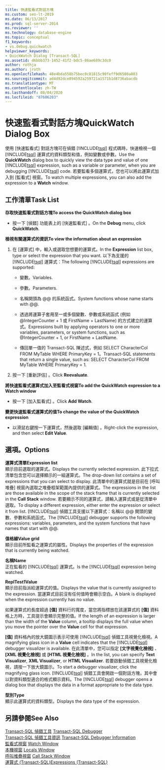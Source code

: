 ```yaml
---
title: 快速監看式對話方塊
ms.custom: seo-lt-2019
ms.date: 06/13/2017
ms.prod: sql-server-2014
ms.reviewer: ''
ms.technology: database-engine
ms.topic: conceptual
f1_keywords:
- vs.debug.quickwatch
helpviewer_keywords:
- QuickWatch Dialog [Transact-SQL]
ms.assetid: d6bbb373-1452-41f2-bdc5-86ae689c3dc0
author: rothja
ms.author: jroth
ms.openlocfilehash: 48e4bda558b75bec0c81815c90feff9d6500a803
ms.sourcegitcommit: ad4d92dce894592a259721a1571b1d8736abacdb
ms.translationtype: MT
ms.contentlocale: zh-TW
ms.lasthandoff: 08/04/2020
ms.locfileid: "87606203"
---
```

# <a name="quickwatch-dialog-box"></a><span data-ttu-id="c81bf-102">快速監看式對話方塊</span><span class="sxs-lookup"><span data-stu-id="c81bf-102">QuickWatch Dialog Box</span></span>
  <span data-ttu-id="c81bf-103">使用 [快速監看式] 對話方塊可在偵錯 [!INCLUDE[tsql](../../includes/tsql-md.md)] 程式碼時，快速檢視一個 [!INCLUDE[tsql](../../includes/tsql-md.md)] 運算式的資料類型和值，例如變數或參數。</span><span class="sxs-lookup"><span data-stu-id="c81bf-103">Use the **QuickWatch** dialog box to quickly view the data type and value of one [!INCLUDE[tsql](../../includes/tsql-md.md)] expression, such as a variable or parameter, when you are debugging [!INCLUDE[tsql](../../includes/tsql-md.md)] code.</span></span> <span data-ttu-id="c81bf-104">若要監看多個運算式，您也可以將此運算式加入到 [監看式]  視窗。</span><span class="sxs-lookup"><span data-stu-id="c81bf-104">To watch multiple expressions, you can also add the expression to a **Watch** window.</span></span>  
  
## <a name="task-list"></a><span data-ttu-id="c81bf-105">工作清單</span><span class="sxs-lookup"><span data-stu-id="c81bf-105">Task List</span></span>  
 <span data-ttu-id="c81bf-106">**存取快速監看式對話方塊**</span><span class="sxs-lookup"><span data-stu-id="c81bf-106">**To access the QuickWatch dialog box**</span></span>  
  
-   <span data-ttu-id="c81bf-107">按一下 [偵錯]  功能表上的 [快速監看式]  。</span><span class="sxs-lookup"><span data-stu-id="c81bf-107">On the **Debug** menu, click **QuickWatch**.</span></span>  
  
 <span data-ttu-id="c81bf-108">**檢視有關運算式的資訊**</span><span class="sxs-lookup"><span data-stu-id="c81bf-108">**To view the information about an expression**</span></span>  
  
1.  <span data-ttu-id="c81bf-109">在 [運算式]  中，輸入或選取您想要的運算式。</span><span class="sxs-lookup"><span data-stu-id="c81bf-109">In the **Expression** list box, type or select the expression that you want.</span></span> <span data-ttu-id="c81bf-110">以下為支援的 [!INCLUDE[tsql](../../includes/tsql-md.md)] 運算式：</span><span class="sxs-lookup"><span data-stu-id="c81bf-110">The following [!INCLUDE[tsql](../../includes/tsql-md.md)] expressions are supported:</span></span>  
  
    -   <span data-ttu-id="c81bf-111">變數。</span><span class="sxs-lookup"><span data-stu-id="c81bf-111">Variables.</span></span>  
  
    -   <span data-ttu-id="c81bf-112">參數。</span><span class="sxs-lookup"><span data-stu-id="c81bf-112">Parameters.</span></span>  
  
    -   <span data-ttu-id="c81bf-113">名稱開頭為 @@ 的系統函式。</span><span class="sxs-lookup"><span data-stu-id="c81bf-113">System functions whose name starts with @@.</span></span>  
  
    -   <span data-ttu-id="c81bf-114">透過將運算子套用至一或多個變數、參數或系統函式 (例如 @IntegerCounter + 1 或 FirstName + LastName) 的方式建立的運算式。</span><span class="sxs-lookup"><span data-stu-id="c81bf-114">Expressions built by applying operators to one or more variables, parameters, or system functions, such as @IntegerCounter + 1, or FirstName + LastName.</span></span>  
  
    -   <span data-ttu-id="c81bf-115">傳回單一值的 Transact-SQL 陳述式，例如 SELECT CharacterCol FROM MyTable WHERE PrimaryKey = 1。</span><span class="sxs-lookup"><span data-stu-id="c81bf-115">Transact-SQL statements that return a single value, such as: SELECT CharacterCol FROM MyTable WHERE PrimaryKey = 1.</span></span>  
  
2.  <span data-ttu-id="c81bf-116">按一下 [重新評估]  。</span><span class="sxs-lookup"><span data-stu-id="c81bf-116">Click **Reevaluate**.</span></span>  
  
 <span data-ttu-id="c81bf-117">**將快速監看式運算式加入至監看式視窗**</span><span class="sxs-lookup"><span data-stu-id="c81bf-117">**To add the QuickWatch expression to a Watch window**</span></span>  
  
-   <span data-ttu-id="c81bf-118">按一下 [加入監看式]  。</span><span class="sxs-lookup"><span data-stu-id="c81bf-118">Click **Add Watch**.</span></span>  
  
 <span data-ttu-id="c81bf-119">**變更快速監看式運算式的值**</span><span class="sxs-lookup"><span data-stu-id="c81bf-119">**To change the value of the QuickWatch expression**</span></span>  
  
-   <span data-ttu-id="c81bf-120">以滑鼠右鍵按一下運算式，然後選取 [編輯值]  。</span><span class="sxs-lookup"><span data-stu-id="c81bf-120">Right-click the expression, and then select **Edit Value**.</span></span>  
  
## <a name="options"></a><span data-ttu-id="c81bf-121">選項。</span><span class="sxs-lookup"><span data-stu-id="c81bf-121">Options</span></span>  
 <span data-ttu-id="c81bf-122">**運算式清單**</span><span class="sxs-lookup"><span data-stu-id="c81bf-122">**Expression list**</span></span>  
 <span data-ttu-id="c81bf-123">顯示目前選取的運算式。</span><span class="sxs-lookup"><span data-stu-id="c81bf-123">Displays the currently selected expression.</span></span> <span data-ttu-id="c81bf-124">此下拉式清單包含您可以選擇顯示的一組運算式。</span><span class="sxs-lookup"><span data-stu-id="c81bf-124">The drop-down list contains a set of expressions that you can select to display.</span></span> <span data-ttu-id="c81bf-125">此清單中的運算式就是目前在 [呼叫堆疊]  視窗內選取之堆疊框架範圍內提供的運算式。</span><span class="sxs-lookup"><span data-stu-id="c81bf-125">The expressions in the list are those available in the scope of the stack frame that is currently selected in the **Call Stack** window.</span></span> <span data-ttu-id="c81bf-126">若要顯示不同的運算式，請輸入運算式或是從清單中選取。</span><span class="sxs-lookup"><span data-stu-id="c81bf-126">To display a different expression, either enter the expression or select it from list.</span></span> <span data-ttu-id="c81bf-127">[!INCLUDE[tsql](../../includes/tsql-md.md)] 偵錯工具支援以下運算式：名稱以 @@ 開頭的變數、參數和系統函式。</span><span class="sxs-lookup"><span data-stu-id="c81bf-127">The [!INCLUDE[tsql](../../includes/tsql-md.md)] debugger supports the following expressions: variables, parameters, and the system functions that have names that start with @@.</span></span>  
  
 <span data-ttu-id="c81bf-128">**值格線**</span><span class="sxs-lookup"><span data-stu-id="c81bf-128">**Value grid**</span></span>  
 <span data-ttu-id="c81bf-129">顯示目前所監看之運算式的屬性。</span><span class="sxs-lookup"><span data-stu-id="c81bf-129">Displays the properties of the expression that is currently being watched.</span></span>  
  
 <span data-ttu-id="c81bf-130">**名稱**</span><span class="sxs-lookup"><span data-stu-id="c81bf-130">**Name**</span></span>  
 <span data-ttu-id="c81bf-131">正在監看的 [!INCLUDE[tsql](../../includes/tsql-md.md)] 運算式。</span><span class="sxs-lookup"><span data-stu-id="c81bf-131">Is the [!INCLUDE[tsql](../../includes/tsql-md.md)] expression being watched.</span></span>  
  
 <span data-ttu-id="c81bf-132">**ReplTest1**</span><span class="sxs-lookup"><span data-stu-id="c81bf-132">**Value**</span></span>  
 <span data-ttu-id="c81bf-133">顯示目前指派給運算式的值。</span><span class="sxs-lookup"><span data-stu-id="c81bf-133">Displays the value that is currently assigned to the expression.</span></span> <span data-ttu-id="c81bf-134">當運算式目前沒有任何值時會顯示空白。</span><span class="sxs-lookup"><span data-stu-id="c81bf-134">A blank is displayed when the expression currently has no value.</span></span>  
  
 <span data-ttu-id="c81bf-135">如果運算式的長度超過 **[值]** 資料行的寬度，當您將指標放在該運算式的 **[值]** 資料格上方時，工具提示會顯示完整的值。</span><span class="sxs-lookup"><span data-stu-id="c81bf-135">If the length of an expression is larger than the width of the **Value** column, a tooltip displays the full value when you move the pointer over the **Value** cell for that expression.</span></span>  
  
 <span data-ttu-id="c81bf-136">**[值]** 資料格內的放大鏡圖示表示可使用 [!INCLUDE[tsql](../../includes/tsql-md.md)] 偵錯工具視覺化檢視。</span><span class="sxs-lookup"><span data-stu-id="c81bf-136">A magnifying glass icon in a **Value** cell indicates that the [!INCLUDE[tsql](../../includes/tsql-md.md)] debugger visualizer is available.</span></span> <span data-ttu-id="c81bf-137">在此清單中，您可以指定 **[文字視覺化檢視]** 、 **[XML 視覺化檢視]** 或 **[HTML 視覺化檢視]** 。</span><span class="sxs-lookup"><span data-stu-id="c81bf-137">In the list, you can specify **Text Visualizer**, **XML Visualizer**, or **HTML Visualizer**.</span></span> <span data-ttu-id="c81bf-138">若要啟動偵錯工具視覺化檢視，請按一下放大鏡圖示。</span><span class="sxs-lookup"><span data-stu-id="c81bf-138">To start a debugger visualizer, click the magnifying glass icon.</span></span> <span data-ttu-id="c81bf-139">[!INCLUDE[tsql](../../includes/tsql-md.md)] 偵錯工具會開啟一個對話方塊，其中會以對資料類型適合的格式顯示資料。</span><span class="sxs-lookup"><span data-stu-id="c81bf-139">The [!INCLUDE[tsql](../../includes/tsql-md.md)] debugger opens a dialog box that displays the data in a format appropriate to the data type.</span></span>  
  
 <span data-ttu-id="c81bf-140">**型別**</span><span class="sxs-lookup"><span data-stu-id="c81bf-140">**Type**</span></span>  
 <span data-ttu-id="c81bf-141">顯示此運算式的資料類型。</span><span class="sxs-lookup"><span data-stu-id="c81bf-141">Displays the data type of the expression.</span></span>  
  
## <a name="see-also"></a><span data-ttu-id="c81bf-142">另請參閱</span><span class="sxs-lookup"><span data-stu-id="c81bf-142">See Also</span></span>  
 <span data-ttu-id="c81bf-143">[Transact-SQL 偵錯工具](transact-sql-debugger.md) </span><span class="sxs-lookup"><span data-stu-id="c81bf-143">[Transact-SQL Debugger](transact-sql-debugger.md) </span></span>  
 <span data-ttu-id="c81bf-144">[Transact-SQL 偵錯工具資訊](transact-sql-debugger-information.md) </span><span class="sxs-lookup"><span data-stu-id="c81bf-144">[Transact-SQL Debugger Information](transact-sql-debugger-information.md) </span></span>  
 <span data-ttu-id="c81bf-145">[監看式視窗](transact-sql-debugger-watch-window.md) </span><span class="sxs-lookup"><span data-stu-id="c81bf-145">[Watch Window](transact-sql-debugger-watch-window.md) </span></span>  
 <span data-ttu-id="c81bf-146">[本機視窗](transact-sql-debugger-locals-window.md) </span><span class="sxs-lookup"><span data-stu-id="c81bf-146">[Locals Window](transact-sql-debugger-locals-window.md) </span></span>  
 <span data-ttu-id="c81bf-147">[呼叫堆疊視窗](transact-sql-debugger-call-stack-window.md) </span><span class="sxs-lookup"><span data-stu-id="c81bf-147">[Call Stack Window](transact-sql-debugger-call-stack-window.md) </span></span>  
 [<span data-ttu-id="c81bf-148">運算式 &#40;Transact-SQL&#41;</span><span class="sxs-lookup"><span data-stu-id="c81bf-148">Expressions &#40;Transact-SQL&#41;</span></span>](/sql/t-sql/language-elements/expressions-transact-sql)  
  
  
